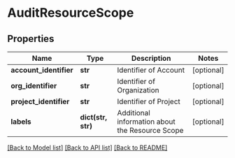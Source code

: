 # AuditResourceScope

## Properties
Name | Type | Description | Notes
------------ | ------------- | ------------- | -------------
**account_identifier** | **str** | Identifier of Account | [optional] 
**org_identifier** | **str** | Identifier of Organization | [optional] 
**project_identifier** | **str** | Identifier of Project | [optional] 
**labels** | **dict(str, str)** | Additional information about the Resource Scope | [optional] 

[[Back to Model list]](../README.md#documentation-for-models) [[Back to API list]](../README.md#documentation-for-api-endpoints) [[Back to README]](../README.md)

